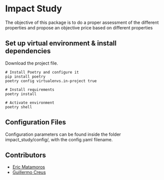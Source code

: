 # Impact Study

The objective of this package is to do a proper assessment of the different properties and propose an objective price based on different
properties

## Set up virtual environment & install dependencies

Download the project file.

```
# Install Poetry and configure it
pip install poetry
poetry config virtualenvs.in-project true

# Install requirements
poetry install

# Activate environment
poetry shell
```

## Configuration Files

Configuration parameters can be found inside the folder impact_study/config/, with the config.yaml filename.

## Contributors

- [Eric Matamoros](ericmatamoros1999@gmail.com)
- [Guillermo Creus](guillermocreus98@gmail.com)
